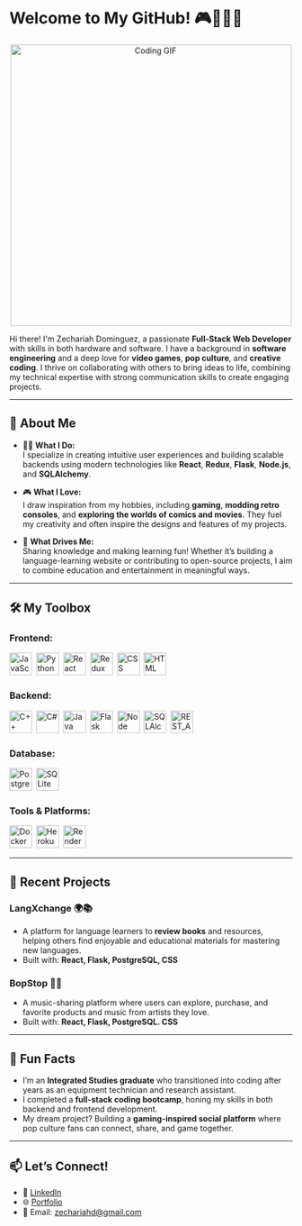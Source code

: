 # Welcome to My GitHub! 🎮👨‍💻✨  

<div align="center">
  <img src="https://github.com/user-attachments/assets/244a41da-c2e1-47b9-9cc1-de0246533a2c" alt="Coding GIF" width="500">
</div>

Hi there! I'm Zechariah Dominguez, a passionate **Full-Stack Web Developer** with skills in both hardware and software. I have a background in **software engineering** and a deep love for **video games**, **pop culture**, and **creative coding**. I thrive on collaborating with others to bring ideas to life, combining my technical expertise with strong communication skills to create engaging projects.  

---

## 🚀 About Me  

- 👨‍💻 **What I Do:**  
  I specialize in creating intuitive user experiences and building scalable backends using modern technologies like **React**, **Redux**, **Flask**, **Node.js**, and **SQLAlchemy**.  

- 🎮 **What I Love:**  
  I draw inspiration from my hobbies, including **gaming**, **modding retro consoles**, and **exploring the worlds of comics and movies**. They fuel my creativity and often inspire the designs and features of my projects.  

- 📘 **What Drives Me:**  
  Sharing knowledge and making learning fun! Whether it’s building a language-learning website or contributing to open-source projects, I aim to combine education and entertainment in meaningful ways.  

---

## 🛠️ My Toolbox  

### **Frontend:**  
<img src="https://github.com/user-attachments/assets/d38203f1-df9f-4292-b31c-5d0ec3fb50ee" title="JavaScript" alt="JavaScript" width="40" height="40"/>&nbsp;
<img src="https://github.com/user-attachments/assets/ed60f991-e2ef-4bfb-8226-2d63cdc15046" title="Python" alt="Python" width="40" height="40"/>&nbsp;
<img src="https://github.com/user-attachments/assets/40238ce3-7fe5-48ee-bfd0-7357226da53a" title="React" alt="React" width="40" height="40"/>&nbsp;
<img src="https://github.com/user-attachments/assets/aea9b28a-551b-42f2-b402-4c954e52ff8b" title="Redux" alt="Redux " width="40" height="40"/>&nbsp;
<img src="https://github.com/user-attachments/assets/4a07ca6e-5dfc-49e3-a5ca-0d12e659226f"  title="CSS3" alt="CSS" width="40" height="40"/>&nbsp;
<img src="https://github.com/user-attachments/assets/7c136c49-0281-4808-86fd-d08bd083da79" title="HTML5" alt="HTML" width="40" height="40"/>&nbsp;

### **Backend:**  
<img src="https://github.com/user-attachments/assets/9c1e2b2a-61d1-412c-a9c5-8285eae547f8" title="C++" alt="C++" width="40" height="40"/>&nbsp;
<img src="https://github.com/user-attachments/assets/129de19b-3774-4c60-984a-67d992bc1094" title="C#" alt="C#" width="40" height="40"/>&nbsp;
<img src="https://github.com/user-attachments/assets/6aeaf985-cdaf-41af-8670-05ed0b946782" title="Java" alt="Java" width="40" height="40"/>&nbsp;
<img src="https://github.com/user-attachments/assets/ae645ff9-6521-4b5c-9aeb-e71420eb23a9" title="Flask" alt="Flask" width="40" height="40"/>&nbsp;
<img src="https://github.com/user-attachments/assets/21a12298-05c7-4de8-9772-6896a7227172" title="Node" alt="Node" width="40" height="40"/>&nbsp;
<img src="https://github.com/user-attachments/assets/ba240f57-3010-4c48-84f0-b9343bc59658" title="SQLAlchemy"  alt="SQLAlchemy" width="40" height="40"/>&nbsp;
<img src="https://github.com/user-attachments/assets/57e69b63-98a4-4f63-ae95-b0addc28255f" title="REST_API"  alt="REST_API" width="40" height="40"/>&nbsp;

### **Database:**  
<img src="https://github.com/user-attachments/assets/75891998-2e89-42a5-9eb6-ce1baeb88b59" title="PostgreSQL" alt="PostgreSQL" width="40" height="40"/>&nbsp;
<img src="https://github.com/user-attachments/assets/269bb40c-175d-438b-948c-17d0082b394e" title="SQLite" alt="SQLite" width="40" height="40"/>&nbsp;

### **Tools & Platforms:**  
<img src="https://github.com/user-attachments/assets/2da6419f-4c3a-4ace-b07f-f87f8e57ccee" title="Docker" alt="Docker" width="40" height="40"/>&nbsp;
<img src="https://github.com/user-attachments/assets/b306a75e-95db-4cb7-91b3-952633599931" title="Heroku" alt="Heroku" width="40" height="40"/>&nbsp;
<img src="https://github.com/user-attachments/assets/dce5ec0e-8068-48a7-8c5d-7d851733b432" title="Render" alt="Render" width="40" height="40"/>&nbsp;

---

## 🎯 Recent Projects  

### **LangXchange** 🌍📚  
- A platform for language learners to **review books** and resources, helping others find enjoyable and educational materials for mastering new languages.  
- Built with: **React, Flask, PostgreSQL, CSS**  

### **BopStop** 🎵🛑  
- A music-sharing platform where users can explore, purchase, and favorite products and music from artists they love. 
- Built with: **React, Flask, PostgreSQL. CSS**  

---

## 🌟 Fun Facts  
- I’m an **Integrated Studies graduate** who transitioned into coding after years as an equipment technician and research assistant.  
- I completed a **full-stack coding bootcamp**, honing my skills in both backend and frontend development.  
- My dream project? Building a **gaming-inspired social platform** where pop culture fans can connect, share, and game together.  

---

## 📫 Let’s Connect!  

- 💼 [LinkedIn](https://www.linkedin.com/in/zechariah-dominguez)  
- 🌐 [Portfolio](https://zrdominguez.github.io/)  
- 📧 Email: [zechariahd@gmail.com](https://zechariahd@gmail.com)  



<!--
**zrdominguez/zrdominguez** is a ✨ _special_ ✨ repository because its `README.md` (this file) appears on your GitHub profile.

Here are some ideas to get you started:

- 🔭 I’m currently working on ...
- 🌱 I’m currently learning ...
- 👯 I’m looking to collaborate on ...
- 🤔 I’m looking for help with ...
- 💬 Ask me about ...
- 📫 How to reach me: ...
- 😄 Pronouns: ...
- ⚡ Fun fact: ...
-->
